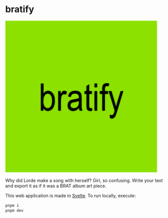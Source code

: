 # bratify

!['bratify' text on a green background](static/bratify.png)

Why did Lorde make a song with herself? Girl, so confusing. Write your text and
export it as if it was a BRAT album art piece.

This web application is made in [Svelte](https://svelte.dev). To run locally,
execute:

```
pnpm i
pnpm dev
```
